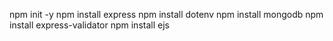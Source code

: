 npm init -y
npm install express
npm install dotenv
npm install mongodb
npm install express-validator
npm install ejs

